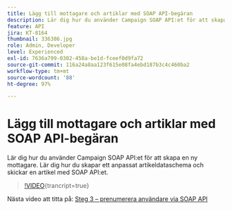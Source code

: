 ```yaml
---
title: Lägg till mottagare och artiklar med SOAP API-begäran
description: Lär dig hur du använder Campaign SOAP API:et för att skapa en ny mottagare. Lär dig hur du skapar ett anpassat artikeldataschema och skickar en artikel med SOAP API:et.
feature: API
jira: KT-8164
thumbnail: 336386.jpg
role: Admin, Developer
level: Experienced
exl-id: 7636a799-0302-458a-be1d-fceef0d9fa72
source-git-commit: 116a24a8aa123f615e08fa4ebd187b3c4c460ba2
workflow-type: tm+mt
source-wordcount: '88'
ht-degree: 97%

---
```


# Lägg till mottagare och artiklar med SOAP API-begäran

Lär dig hur du använder Campaign SOAP API:et för att skapa en ny mottagare. Lär dig hur du skapar ett anpassat artikeldataschema och skickar en artikel med SOAP API:et.

>[!VIDEO](https://video.tv.adobe.com/v/336386?quality=12&learn=on){trancript=true}

Nästa video att titta på: [Steg 3 – prenumerera användare via SOAP API](/help/tutorial-use-soap-apis/subscribe-users-via-soap-api.md)